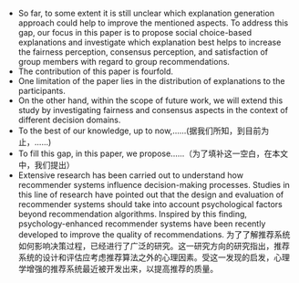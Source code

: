 -   So far, to some extent it is still unclear which explanation generation approach could help to improve the mentioned aspects. To address this gap, our focus in this paper is to propose social choice-based explanations and investigate which explanation best helps to increase the fairness perception, consensus perception, and satisfaction of group members with regard to group recommendations.
-   The contribution of this paper is fourfold.
-   One limitation of the paper lies in the distribution of explanations to the participants.
-   On the other hand, within the scope of future work, we will extend this study by investigating fairness and consensus aspects in the context of different decision domains.
-   To the best of our knowledge, up to now,......(据我们所知，到目前为止，......)
-   To fill this gap, in this paper, we propose......（为了填补这一空白，在本文中，我们提出）
-   Extensive research has been carried out to understand how recommender systems influence decision-making processes. Studies in this line of research have pointed out that the design and evaluation of recommender systems should take into account psychological factors beyond recommendation algorithms. Inspired by this finding, psychology-enhanced recommender systems have been recently developed to improve the quality of recommendations. 为了了解推荐系统如何影响决策过程，已经进行了广泛的研究。这一研究方向的研究指出，推荐系统的设计和评估应考虑推荐算法之外的心理因素。受这一发现的启发，心理学增强的推荐系统最近被开发出来，以提高推荐的质量。
